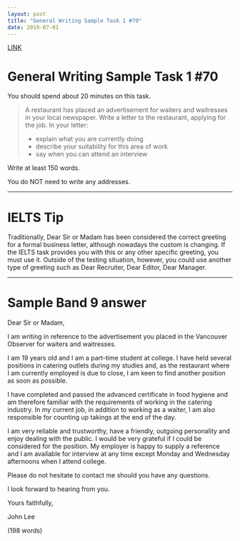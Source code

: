 ```yaml
---
layout: post
title: "General Writing Sample Task 1 #70"
date: 2019-07-01
---
```


[LINK](https://www.ielts-exam.net/general_writing_samples_task_1/1009/)

# General Writing Sample Task 1 #70
You should spend about 20 minutes on this task.

> A restaurant has placed an advertisement for waiters and waitresses in your local newspaper.
> Write a letter to the restaurant, applying for the job. In your letter:
> - explain what you are currently doing
> - describe your suitability for this area of work
> - say when you can attend an interview

Write at least 150 words.

You do NOT need to write any addresses.

----
# IELTS Tip
Traditionally, Dear Sir or Madam has been considered the correct greeting for a formal business letter, although nowadays the custom is changing. If the IELTS task provides you with this or any other specific greeting, you must use it. Outside of the testing situation, however, you could use another type of greeting such as Dear Recruiter, Dear Editor, Dear Manager.

----
# Sample Band 9 answer
Dear Sir or Madam,

I am writing in reference to the advertisement you placed in the Vancouver Observer for waiters and waitresses.

I am 19 years old and I am a part-time student at college. I have held several positions in catering outlets during my studies and, as the restaurant where I am currently employed is due to close, I am keen to find another position as soon as possible.

I have completed and passed the advanced certificate in food hygiene and am therefore familiar with the requirements of working in the catering industry. In my current job, in addition to working as a waiter, I am also responsible for counting up takings at the end of the day.

I am very reliable and trustworthy, have a friendly, outgoing personality and enjoy dealing with the public. I would be very grateful if I could be considered for the position. My employer is happy to supply a reference and I am available for interview at any time except Monday and Wednesday afternoons when I attend college.

Please do not hesitate to contact me should you have any questions.

I look forward to hearing from you.

Yours faithfully,

John Lee

(198 words)
